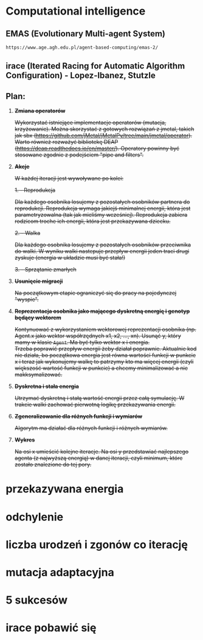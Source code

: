 # Computational intelligence

## EMAS (Evolutionary Multi-agent System)

    https://www.age.agh.edu.pl/agent-based-computing/emas-2/

## irace (Iterated Racing for Automatic Algorithm Configuration) - Lopez-Ibanez, Stutzle

## Plan:

1. ~~**Zmiana operatorów**~~

    ~~Wykorzystać istniejące implementacje operatorów (mutacja, krzyżowanie).
    Można skorzystać z gotowych rozwiązań z jmetal, takich jak sbx (https://github.com/jMetal/jMetalPy/tree/main/jmetal/operator).
    Warto również rozważyć bibliotekę DEAP (https://deap.readthedocs.io/en/master/).
    Operatory powinny być stosowane zgodnie z podejściem "pipe and filters".~~

2. ~~**Akcje**~~

    ~~W każdej iteracji jest wywoływane po kolei:~~

   ~~1. - Reprodukcja~~ 
   
    ~~Dla każdego osobnika losujemy z pozostałych osobników partnera do reprodukcji.
     Reprodukcja wymaga jakiejś minimalnej energii, która jest parametryzowalna (tak jak mieliśmy wcześniej).
     Reprodukcja zabiera rodzicom troche ich energii, która jest przekazywana dziecku.~~

   ~~2. - Walka~~
   
     ~~Dla każdego osobnika losujemy z pozostałych osobników przeciwnika do walki.
     W wyniku walki nastepuje przepływ energii jeden traci drugi zyskuje (energia w układzie musi być stała!)~~

   ~~3. - Sprzątanie zmarłych~~
    
3. ~~**Usunięcie migracji**~~

    ~~Na początkowym etapie ograniczyć się do pracy na pojedynczej "wyspie".~~

4. ~~**Reprezentacja osobnika jako mającego dyskretną energię i genotyp będący wektorem**~~

    ~~Kontynuować z wykorzystaniem wektorowej reprezentacji osobnika (np. Agent.x jako wektor współrzędnych x1, x2, ..., xn). 
    Usunąć y, który mamy w klasie `Agent`. Ma być tylko wektor x i energia. \
    Trzeba poprawić przepływ energii żeby działał poprawnie. Aktualnie kod nie działa, bo początkowa energia jest równa wartości funkcji w punkcie x i teraz jak wykonujemy walkę to patrzymy kto ma więcej energii (czyli większość wartość funkcji w punkcie) a chcemy minimalizować a nie makksymalizować.~~

5. ~~**Dyskretna i stała energia**~~

    ~~Utrzymać dyskretną i stałą wartość energii przez całą symulację.
    W trakcie walki zachować pierwotną logikę przekazywania energii.~~

6. ~~**Zgeneralizowanie dla różnych funkcji i wymiarów**~~

    ~~Algorytm ma działać dla różnych funkcji i różnych wymiarów.~~

7. ~~**Wykres**~~

    ~~Na osi x umieścić kolejne iteracje.
    Na osi y przedstawiać najlepszego agenta (z najwyższą energią) w danej iteracji, czyli minimum, które zostało znalezione do tej pory.~~


# przekazywana energia
# odchylenie
# liczba urodzeń i zgonów co iterację

# mutacja adaptacyjna
# 5 sukcesów
# irace pobawić się